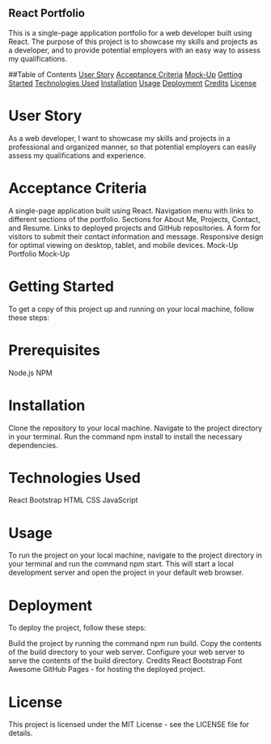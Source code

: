 ## React Portfolio
This is a single-page application portfolio for a web developer built using React. The purpose of this project is to showcase my skills and projects as a developer, and to provide potential employers with an easy way to assess my qualifications.

##Table of Contents
[User Story](#user-story)
[Acceptance Criteria](#acceptance-criteria)
[Mock-Up](#mock-up)
[Getting Started](#Getting-started)
[Technologies Used](#technologies-used)
[Installation](#installation)
[Usage](#usage)
[Deployment](#deployment)
[Credits](#credits)
[License](#license)

# User Story
As a web developer, I want to showcase my skills and projects in a professional and organized manner, so that potential employers can easily assess my qualifications and experience.

# Acceptance Criteria
A single-page application built using React.
Navigation menu with links to different sections of the portfolio.
Sections for About Me, Projects, Contact, and Resume.
Links to deployed projects and GitHub repositories.
A form for visitors to submit their contact information and message.
Responsive design for optimal viewing on desktop, tablet, and mobile devices.
Mock-Up
Portfolio Mock-Up

# Getting Started
To get a copy of this project up and running on your local machine, follow these steps:

# Prerequisites
Node.js
NPM

# Installation
Clone the repository to your local machine.
Navigate to the project directory in your terminal.
Run the command npm install to install the necessary dependencies.

# Technologies Used
React
Bootstrap
HTML
CSS
JavaScript

# Usage
To run the project on your local machine, navigate to the project directory in your terminal and run the command npm start. This will start a local development server and open the project in your default web browser.

# Deployment
To deploy the project, follow these steps:

Build the project by running the command npm run build.
Copy the contents of the build directory to your web server.
Configure your web server to serve the contents of the build directory.
Credits
React
Bootstrap
Font Awesome
GitHub Pages - for hosting the deployed project.

# License
This project is licensed under the MIT License - see the LICENSE file for details.